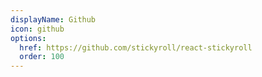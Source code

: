 ```yaml
---
displayName: Github
icon: github
options:
  href: https://github.com/stickyroll/react-stickyroll
  order: 100
---
```

